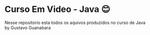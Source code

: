 # Curso Em Video - Java :blush:

Nesse repositorio esta todos os aquivos produzidos no curso de Java  
by Gustavo Guanabara

